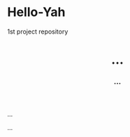 # Hello-Yah
1st project repository

<!DOCTYPE HTML>

<html>
	<head>
		<title>… </title>
		<link>
	</head>
	<body>
		<header>
			<h1>… </h1>
			<h3>… </h3>
		</header>
		<p>… </p>
		<p>…</p>
	</body>
</html>
